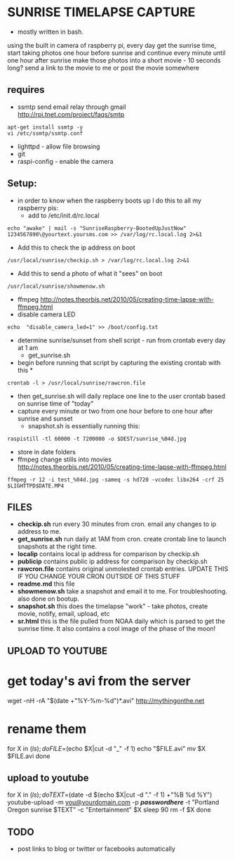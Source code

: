 SUNRISE TIMELAPSE CAPTURE
======

 * mostly written in bash.

using the built in camera of raspberry pi, every day get the sunrise time,
start taking photos one hour before sunrise and continue every minute until one hour after sunrise
make those photos into a short movie - 10 seconds long?
send a link to the movie to me or post the movie somewhere

requires 
-------
 * ssmtp
send email relay through gmail http://rpi.tnet.com/project/faqs/smtp
```
apt-get install ssmtp -y
vi /etc/ssmtp/ssmtp.conf
```
 - lighttpd - allow file browsing
 - git
 - raspi-config - enable the camera
 
Setup:
-----
 * in order to know when the raspberry boots up I do this to all my raspberry pis:
   * add to /etc/init.d/rc.local
```
echo "awake" | mail -s "SunriseRaspberry-BootedUpJustNow" 1234567890\@yourtext.yoursms.com >> /var/log/rc.local.log 2>&1
```
   * Add this to check the ip address on boot
```
/usr/local/sunrise/checkip.sh > /var/log/rc.local.log 2>&1
```
   * Add this to send a photo of what it "sees" on boot
```
/usr/local/sunrise/showmenow.sh
```
 * ffmpeg http://notes.theorbis.net/2010/05/creating-time-lapse-with-ffmpeg.html
 * disable camera LED
```
echo  "disable_camera_led=1" >> /boot/config.txt
```
 * determine sunrise/sunset from shell script  - run from crontab every day at 1 am
   * get_sunrise.sh
 * begin before running that script by capturing the existing crontab with this * 
```
crontab -l > /usr/local/sunrise/rawcron.file 
```
  * then get_sunrise.sh will daily replace  one line to the user crontab based on sunrise time of "today"
* capture every minute or two from one hour before to one hour after sunrise and sunset
  * snapshot.sh is essentially running this:
```
raspistill -tl 60000 -t 7200000 -o $DEST/sunrise_%04d.jpg
```
  * store in date folders
  * ffmpeg change stills into movies 
http://notes.theorbis.net/2010/05/creating-time-lapse-with-ffmpeg.html
```
ffmpeg -r 12 -i test_%04d.jpg -sameq -s hd720 -vcodec libx264 -crf 25 $LIGHTTPD$DATE.MP4
```

FILES
----
 * <strong>checkip.sh</strong> run every 30 minutes from cron. email any changes to ip address to me.
 * <strong>get_sunrise.sh</strong> run daily at 1AM from cron. create crontab line to launch snapshots at the right time.
 * <strong>localip</strong> contains local ip address for comparison by checkip.sh
 * <strong>publicip</strong> contains public ip address for comparison by checkip.sh
 * <strong>rawcron.file</strong> contains original unmolested crontab entries. UPDATE THIS IF YOU CHANGE YOUR CRON OUTSIDE OF THIS STUFF
 * <strong>readme.md</strong> this file
 * <strong>showmenow.sh</strong> take a snapshot and email it to me. For troubleshooting. also done on bootup.
 * <strong>snapshot.sh</strong> this does the timelapse "work" - take photos, create movie, notify, email, upload, etc
 * <strong>sr.html</strong> this is the file pulled from NOAA daily which is parsed to get the sunrise time. It also contains a cool image of the phase of the moon!

UPLOAD TO YOUTUBE
------
# get today's avi from the server
wget -nH -rA "$(date +"%Y-%m-%d")*.avi" http://mythingonthe.net
# rename them
for X in $(ls); do
FILE=$(echo $X|cut -d "_" -f 1)
echo "$FILE.avi"
mv $X $FILE.avi
done

## upload to youtube
for X in $(ls); do
TEXT=$(date -d $(echo $X|cut -d "." -f 1) +"%B %d %Y")
youtube-upload -m you@yourdomain.com -p ***passwordhere*** -t "Portland Oregon sunrise $TEXT" -c "Entertainment" $X
sleep 90
rm -f $X
done



TODO 
----
 * post links to blog or twitter or facebooks automatically

